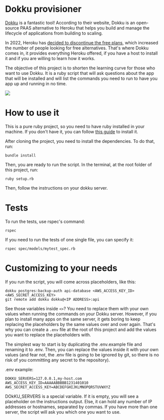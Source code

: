 # Dokku provisioner

[Dokku](https://dokku.com/) is a fantastic tool! According to their website, Dokku is an open-source PAAS alternative to Heroku that helps you build and manage the lifecycle of applications from building to scaling.

In 2022, Heroku has [decided to discontinue the free plans](https://help.heroku.com/RSBRUH58/removal-of-heroku-free-product-plans-faq), which increased the number of people looking for free alternatives. That's where Dokku comes in, it provides everything Heroku offered, if you have a host to install it and if you are willing to learn how it works.

The objective of this project is to shorten the learning curve for those who want to use Dokku. It is a ruby script that will ask questions about the app that will be installed and will list the commands you need to run to have you app up and running in no time.

![](http://g.recordit.co/bMGYI0qwok.gif)

# How to use it

This is a pure ruby project, so you need to have ruby installed in your machine. If you don't have it, you can follow [this guide](https://www.ruby-lang.org/en/documentation/installation/) to install it.

After cloning the project, you need to install the dependencies. To do that, run:

```
bundle install
```

Then, you are ready to run the script. In the terminal, at the root folder of this project, run:

```
ruby setup.rb
```

Then, follow the instructions on your dokku server.

# Tests

To run the tests, use rspec's command:

```
rspec
```

If you need to run the tests of one single file, you can specify it:

```
rspec spec/models/mytest_spec.rb
```

# Customizing to your needs

If you run the script, you will come across placeholders, like this:

```
dokku postgres:backup-auth api-database <AWS_ACCESS_KEY_ID> <AWS_SECRET_ACCESS_KEY>
git remote add dokku dokku@<IP ADDRESS>:api
```

See those variables inside `<>`? You need to replace them with your own values when running the commands on your Dokku server. However, if you plan to install many apps on the same server, it gets boring to keep replacing the placeholders by the same values over and over again. That's why you can create a `.env` file at the root of this project and add the values you want to replace the placeholders with.

The simplest way to start is by duplicating the .env.example file and renaming it to .env. Then, you can replace the values inside it with your own values (and fear not, the .env file is going to be ignored by git, so there is no risk of you committing any secret to the repository).

.env example:

```
DOKKU_SERVERS=127.0.0.1,my-host.com
AWS_ACCESS_KEY_ID=AAAAABBBBB1231401010
AWS_SECRET_ACCESS_KEY=ABCDEFGHIJKLMNOPQRSTUVWXYZ
```

DOkKU_SERVERS is a special variable. If it is empty, you will see a placeholder on the instructions output. Else, it can hold any number of IP addresses or hostnames, separated by commas. If you have more than one server, the script will ask you which one you want to use.
